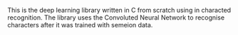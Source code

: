 This is the deep learning library written in C from scratch using in characted recognition.
The library uses the Convoluted Neural Network to recognise characters after it was trained with semeion data.
